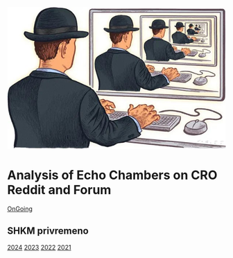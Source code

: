 


<p align="center">
  <img src="./Echo.jpg" width="750" title="hover text">
</p> 





# Analysis of Echo Chambers on CRO Reddit and Forum



[OnGoing](https://raw.githack.com/lusiki/EchoChamber/main/Codes/Analysis.html)




## SHKM privremeno

[2024]()
[2023]()
[2022]()
[2021]()


